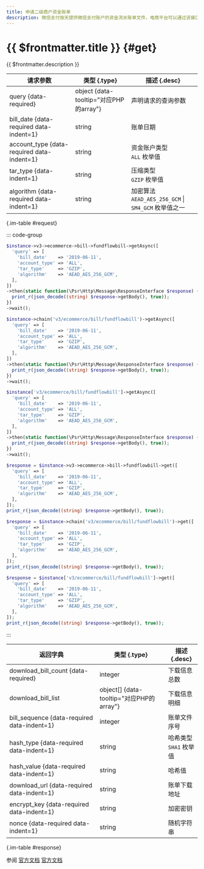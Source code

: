 ```yaml
---
title: 申请二级商户资金账单
description: 微信支付按天提供微信支付账户的资金流水账单文件，电商平台可以通过该接口获取二级商户账单文件的下载地址。文件内包含电商平台二级商户资金操作相关的业务单号、收支金额、记账时间等信息，供电商平台进行核对。
---
```


# {{ $frontmatter.title }} {#get}

{{ $frontmatter.description }}

| 请求参数 | 类型 {.type} | 描述 {.desc}
| --- | --- | ---
| query {data-required} | object {data-tooltip="对应PHP的array"} | 声明请求的查询参数
| bill_date {data-required data-indent=1} | string | 账单日期
| account_type {data-required data-indent=1} | string | 资金账户类型<br/>`ALL` 枚举值
| tar_type {data-indent=1} | string | 压缩类型<br/>`GZIP` 枚举值
| algorithm {data-required data-indent=1} | string | 加密算法<br/>`AEAD_AES_256_GCM` \| `SM4_GCM` 枚举值之一

{.im-table #request}

::: code-group

```php [异步纯链式]
$instance->v3->ecommerce->bill->fundflowbill->getAsync([
  'query' => [
    'bill_date'    => '2019-06-11',
    'account_type' => 'ALL',
    'tar_type'     => 'GZIP',
    'algorithm'    => 'AEAD_AES_256_GCM',
  ],
])
->then(static function(\Psr\Http\Message\ResponseInterface $response) {
  print_r(json_decode((string) $response->getBody(), true));
})
->wait();
```

```php [异步声明式]
$instance->chain('v3/ecommerce/bill/fundflowbill')->getAsync([
  'query' => [
    'bill_date'    => '2019-06-11',
    'account_type' => 'ALL',
    'tar_type'     => 'GZIP',
    'algorithm'    => 'AEAD_AES_256_GCM',
  ],
])
->then(static function(\Psr\Http\Message\ResponseInterface $response) {
  print_r(json_decode((string) $response->getBody(), true));
})
->wait();
```

```php [异步属性式]
$instance['v3/ecommerce/bill/fundflowbill']->getAsync([
  'query' => [
    'bill_date'    => '2019-06-11',
    'account_type' => 'ALL',
    'tar_type'     => 'GZIP',
    'algorithm'    => 'AEAD_AES_256_GCM',
  ],
])
->then(static function(\Psr\Http\Message\ResponseInterface $response) {
  print_r(json_decode((string) $response->getBody(), true));
})
->wait();
```

```php [同步纯链式]
$response = $instance->v3->ecommerce->bill->fundflowbill->get([
  'query' => [
    'bill_date'    => '2019-06-11',
    'account_type' => 'ALL',
    'tar_type'     => 'GZIP',
    'algorithm'    => 'AEAD_AES_256_GCM',
  ],
]);
print_r(json_decode((string) $response->getBody(), true));
```

```php [同步声明式]
$response = $instance->chain('v3/ecommerce/bill/fundflowbill')->get([
  'query' => [
    'bill_date'    => '2019-06-11',
    'account_type' => 'ALL',
    'tar_type'     => 'GZIP',
    'algorithm'    => 'AEAD_AES_256_GCM',
  ],
]);
print_r(json_decode((string) $response->getBody(), true));
```

```php [同步属性式]
$response = $instance['v3/ecommerce/bill/fundflowbill']->get([
  'query' => [
    'bill_date'    => '2019-06-11',
    'account_type' => 'ALL',
    'tar_type'     => 'GZIP',
    'algorithm'    => 'AEAD_AES_256_GCM',
  ],
]);
print_r(json_decode((string) $response->getBody(), true));
```

:::

| 返回字典 | 类型 {.type} | 描述 {.desc}
| --- | --- | ---
| download_bill_count {data-required} | integer | 下载信息总数
| download_bill_list | object[] {data-tooltip="对应PHP的array"} | 下载信息明细
| bill_sequence {data-required data-indent=1} | integer | 账单文件序号
| hash_type {data-required data-indent=1} | string | 哈希类型<br/>`SHA1` 枚举值
| hash_value {data-required data-indent=1} | string | 哈希值
| download_url {data-required data-indent=1} | string | 账单下载地址
| encrypt_key {data-required data-indent=1} | string | 加密密钥
| nonce {data-required data-indent=1} | string | 随机字符串

{.im-table #response}

参阅 [官方文档](https://pay.weixin.qq.com/docs/partner/apis/bill-download/sub-merchant-fund-flow-bill/get-sub-merchant-fund-flow-bill.html) [官方文档](https://pay.weixin.qq.com/wiki/doc/apiv3_partner/apis/chapter7_9_5.shtml)
